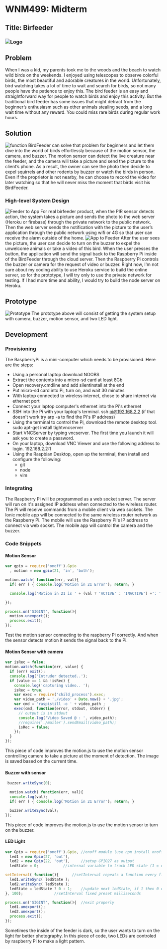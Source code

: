 # WNM499: Midterm
## Title: Birfeeder
### ![Logo](https://raw.githubusercontent.com/JesusGuerrero/hana-iot/master/midterm/images/birfeeder-logo.jpg?token=APcrcs3DpBCOOEf_B82Jj9r5QfGoJECNks5YEvMywA%3D%3D)
## Problem
When I was a kid, my parents took me to the woods and the beach to watch wild birds on the weekends. I enjoyed using telescopes to observe colorful birds, the most beautiful and adorable creatures in the world. Unfortunately, bird watching takes a lot of time to wait and search for birds, so not many people have the patience to enjoy this. The bird feeder is an easy and straightforward way for people to watch birds and enjoy this activity. But the traditional bird feeder has some issues that might detract from the beginner’s enthusiasm such as other animals stealing seeds, and a long wait time without any reward. You could miss rare birds during regular work hours.
## Solution
![function](https://raw.githubusercontent.com/JesusGuerrero/hana-iot/master/midterm/images/birfeeder-function.jpeg?token=APcrcllzMZpD3Jr3HIidxweejTfdOOtTks5YEvL_wA%3D%3D)
BirdFeeder can solve that problem for beginners and let them dive into the world of birds effortlessly because of the motion sensor, the camera, and buzzer. The motion sensor can detect the live creature near the feeder, and the camera will take a picture and send the picture to the client’s phone. As a result, the owner can see the photo then decide to expel squirrels and other rodents by buzzer or watch the birds in person. Even if the proprietor is not nearby, he can choose to record the video for later watching so that he will never miss the moment that birds visit his BirdFeeder.
### High-level System Design
![Feeder to App](https://raw.githubusercontent.com/JesusGuerrero/hana-iot/master/midterm/images/birfeeder-system1.jpeg?token=APcrcr0hGBVhSvvNCi5Y4BlLKgTeQkmBks5YEvNtwA%3D%3D)
For real birfeeder product, when the PIR sensor detects action, the system takes a picture and sends the photo to the web server (Heroku or firebase) through the private network to the public network. Then the web server sends the notification with the picture to the user’s application through the public network using wifi or 4G so that user can receive the alarm outside of the home.
![App to Feeder](https://raw.githubusercontent.com/JesusGuerrero/hana-iot/master/midterm/images/birfeeder-system2.jpeg?token=APcrcm3PWwQNPWXGN9tWSx1DS4O8TVDpks5YEvOSwA%3D%3D)
After the user sees the picture, the user can decide to turn on the buzzer to expel the unwelcome animals or take a video of this bird. When the user presses the button, the application will send the signal back to the Raspberry Pi inside of the BirdFeeder through the cloud server. Then the Raspberry Pi controls the buzzer or camera for the request of video or buzzer.
Right now, I'm not sure about my coding ability to use Heroku service to build the online server, so for the prototype, I will try only to use the private network for testing. If I had more time and ability, I would try to build the node server on Heroku.
## Prototype
![Prototype](https://raw.githubusercontent.com/JesusGuerrero/hana-iot/master/midterm/images/birfeeder-prototype.jpg?token=APcrcj5exRmu6f8ojoAWWUAjo8dOkCwlks5YEvNQwA%3D%3D)
The prototype above will consist of getting the system setup with camera, buzzer, motion sensor, and two LED light.
## Development
### Provisioning
The RaspberryPi is a mini-computer which needs to be provisioned. Here are the steps:
- Using a personal laptop download NOOBS
- Extract the contents into a micro-sd card at least 8Gb
- Open recovery.cmdline and add silentinstall at the end
- Put micro-sd card into Pi, turn on, and wait 30 minutes
- With laptop connected to wireless internet, chose to share internet via ethernet port
- Connect your laptop computer's ethernet into the Pi's ethernet
- SSH into the Pi with your laptop's terminal. ssh pi@192.168.2.2 (if that doesn't work try arp -a to find the Pi's IP address)
- Using the terminal to control the Pi, download the remote desktop tool. sudo apt-get install tightvncserver
- Start VNCServer by typing vncserver. The first time you launch it will ask you to create a password.
- On your laptop, download VNC Viewer and use the following address to login. 192.168.2.2:1
- Using the Raspbian Desktop, open up the terminal, then install and configure the following:
	- git
	- node
	- vim

### Integrating
The Raspberry Pi will be programmed as a web socket server. The server will run on it's assigned IP address when connected to the wireless router. The Pi will receive commands from a mobile client via web sockets. 
The Ionic mobile app will be connected to the same wireless router network as the Raspberry Pi. The mobile will use the Raspberry Pi's IP address to connect via web socket. The mobile app will control the camera and the buzzer.

### Code Snippets
#### Motion Sensor
``` javascript
var gpio = require('onoff').Gpio
  , motion = new gpio(21, 'in', 'both');

motion.watch( function(err, val){
  if( err ) { console.log('Motion in 21 Error'); return; }

  console.log('Motion in 21 is ' + (val ? 'ACTIVE' : 'INACTIVE') +': ' + new Date().toLocaleString() );

});

process.on('SIGINT', function(){
  motion.unexport();
  process.exit();
});
```
Test the motion sensor connecting to the raspberry Pi correctly. And when the sensor detects motion it sends the signal back to the Pi.

#### Motion Sensor with camera
``` javascript
var isRec = false;
motion.watch(function(err, value) {
  if (err) exit();
  console.log('Intruder detected..');
  if (value == 1 && !isRec) {
    console.log('capturing video.. ');
    isRec = true;
    var exec = require('child_process').exec;
    var video_path = './video' + Date.now() + '.jpg';
    var cmd = 'raspistill -o ' + video_path ;
    exec(cmd, function(error, stdout, stderr) {
      // output is in stdout
      console.log('Video Saved @ : ', video_path);
      //require('./mailer').sendEmail(video_path);
      isRec = false;
    });
  }
});
```
This piece of code improves the motion.js to use the motion sensor controlling camera to take a picture at the moment of detection. The image is saved based on the current time.

#### Buzzer with sensor
``` javascript
 buzzer.writeSync(0);

  motion.watch( function(err, val){
  console.log(val);
  if( err ) { console.log('Motion in 21 Error'); return; }

  buzzer.writeSync(val);
});
```
This piece of code improves the motion.js to use the motion sensor to turn on the buzzer.

#### LED Light
``` javascript
var Gpio = require('onoff').Gpio, //onoff module (use npm install onoff)
  led1 = new Gpio(27, 'out'),
  led2 = new Gpio(22, 'out'),     //setup GPIO27 as output
  ledState = 0; 		  //internal variable to track LED state (1 = on, 0 = off)

setInterval( function(){	  //setInterval repeats a function every fixed preset milliseconds
  led1.writeSync( ledState );
  led2.writeSync( ledState );
  ledState = ledState ? 0 : 1;    //update next ledState, if 1 then 0 else if 0 then 1
}, 100);			  //setInterval fixed preset milliseconds

process.on('SIGINT', function(){  //exit properly
  led1.unexport();
  led2.unexport();
  process.exit();
});
```
Sometimes the inside of the feeder is dark, so the user wants to turn on the light for better photography. In this piece of code, two LEDs are controled by raspberry Pi to make a light pattern.





